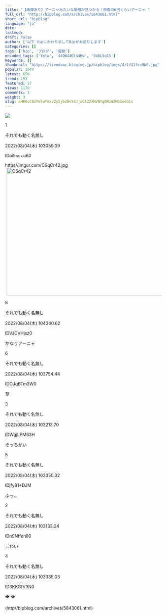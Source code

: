 ```yaml
---
title: "【画像あり】アーニャみたいな屋根が見つかる！想像の6倍くらいアーニャ "
full_url: "http://bipblog.com/archives/5843061.html"
short_url: "bipblog"
language: "ja"
date: 
lastmod: 
draft: false
author: ['以下 VipにかわりましてBipがお送りします']
categories: []
tags: ['bip', 'ブログ', '屋根']
encoded_tags: ['Ymlw', '44OW44Ot44Kw', '5bGL5qC5']
keywords: []
thumbnail: "https://livedoor.blogimg.jp/bipblog/imgs/4/1/41fea9b6.jpg"
popular: 1944
latest: 650
trend: 193
featured: 57
views: 1170
comments: 1
weight: 3
slug: aHR0cC8vYmlwYmxvZy5jb20vYXJjaGl2ZXMvNTg0MzA2MS5odG1s
---
```


![](https://livedoor.blogimg.jp/bipblog/imgs/4/1/41fea9b6.jpg)

<div> <a name='more'></a> <p> </p> <p id='div-gpt-ad-1385718644703-4'> </p> <p class='ent_header' id='res_1'><p class='ent_num'>1</p> <p class='ent_name'>それでも動く名無し</p> <p class='ent_data'>2022/08/04(木) 103059.09</p> <p class='ent_id'>IDoi5cs+u60</p></p> <p class='ent_body_p ent_kyocho '> https//imgur.com/C6qCr42.jpg<br> <img src='https//livedoor.blogimg.jp/bipblog/imgs/e/6/e66d088b.jpg' width='550' height='413' border='0' alt='C6qCr42' hspace='5' class='pict'><br></p><p class='ent_header' id='res_8'><p class='ent_num'>8</p> <p class='ent_name'>それでも動く名無し</p> <p class='ent_data'>2022/08/04(木) 104340.62</p> <p class='ent_id'>IDVJCVHisz0</p></p> <p class='ent_body_p ent_kyocho_large '> かなりアーニャ </p><p class='ent_header' id='res_6'><p class='ent_num'>6</p> <p class='ent_name'>それでも動く名無し</p> <p class='ent_data'>2022/08/04(木) 103754.44</p> <p class='ent_id'>IDOJqBTm3W0</p></p> <p class='ent_body_p ent_kyocho '> 草 </p><p class='ent_header' id='res_3'><p class='ent_num'>3</p> <p class='ent_name'>それでも動く名無し</p> <p class='ent_data'>2022/08/04(木) 103213.70</p> <p class='ent_id'>IDWgjLPM63H</p></p> <p class='ent_body_p ent_kyocho '> そっちかい </p><p class='ent_header' id='res_5'><p class='ent_num'>5</p> <p class='ent_name'>それでも動く名無し</p> <p class='ent_data'>2022/08/04(木) 103350.32</p> <p class='ent_id'>IDjfy81+DJM</p></p> <p class='ent_body_p ent_kyocho'> ふっ… </p><p class='ent_header' id='res_2'><p class='ent_num'>2</p> <p class='ent_name'>それでも動く名無し</p> <p class='ent_data'>2022/08/04(木) 103133.24</p> <p class='ent_id'>IDn9Nffen80</p></p> <p class='ent_body_p ent_kyocho'> こわい </p><p class='ent_header' id='res_4'><p class='ent_num'>4</p> <p class='ent_name'>それでも動く名無し</p> <p class='ent_data'>2022/08/04(木) 103335.03</p> <p class='ent_id'>ID3KKGfV3N0</p></p> <p class='ent_body_p ent_kyocho_xlarge '> 👁 👁 </p> <p id='ad2'></p> <p> </p> <p id='div-gpt-ad-1385718644703-3'> </p> <p class='ent_sub_block_body'> </p> </div>

(http//bipblog.com/archives/5843061.html)
